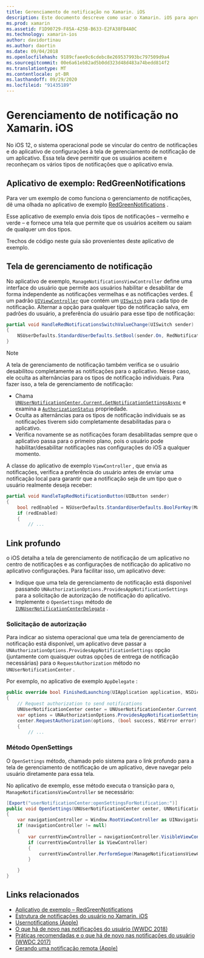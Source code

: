 ```yaml
---
title: Gerenciamento de notificação no Xamarin. iOS
description: Este documento descreve como usar o Xamarin. iOS para aproveitar os novos recursos de gerenciamento de notificação introduzidos no iOS 12.
ms.prod: xamarin
ms.assetid: F1D90729-F85A-425B-B633-E2FA38FB4A0C
ms.technology: xamarin-ios
author: davidortinau
ms.author: daortin
ms.date: 09/04/2018
ms.openlocfilehash: 9189cfaee9c6cdebc8e269537993bc797509d9a4
ms.sourcegitcommit: 00e6a61eb82ad5b0dd323d48d483a74bedd814f2
ms.translationtype: MT
ms.contentlocale: pt-BR
ms.lasthandoff: 09/29/2020
ms.locfileid: "91435189"
---
```

# <a name="notification-management-in-xamarinios"></a>Gerenciamento de notificação no Xamarin. iOS

No iOS 12, o sistema operacional pode se vincular do centro de notificações e do aplicativo de configurações à tela de gerenciamento de notificação de um aplicativo. Essa tela deve permitir que os usuários aceitem e reconheçam os vários tipos de notificações que o aplicativo envia.

## <a name="sample-app-redgreennotifications"></a>Aplicativo de exemplo: RedGreenNotifications

Para ver um exemplo de como funciona o gerenciamento de notificações, dê uma olhada no aplicativo de exemplo [RedGreenNotifications](/samples/xamarin/ios-samples/ios12-redgreennotifications) .

Esse aplicativo de exemplo envia dois tipos de notificações – vermelho e verde – e fornece uma tela que permite que os usuários aceitem ou saiam de qualquer um dos tipos.

Trechos de código neste guia são provenientes deste aplicativo de exemplo.

## <a name="notification-management-screen"></a>Tela de gerenciamento de notificação

No aplicativo de exemplo, `ManageNotificationsViewController` define uma interface do usuário que permite aos usuários habilitar e desabilitar de forma independente as notificações vermelhas e as notificações verdes. É um padrão [`UIViewController`](xref:UIKit.UIViewController)
que contém um [`UISwitch`](xref:UIKit.UISwitch) para cada tipo de notificação. Alternar a opção para qualquer tipo de notificação salva, em padrões do usuário, a preferência do usuário para esse tipo de notificação:

```csharp
partial void HandleRedNotificationsSwitchValueChange(UISwitch sender)
{
    NSUserDefaults.StandardUserDefaults.SetBool(sender.On, RedNotificationsEnabledKey);
}
```

> [!NOTE]
> A tela de gerenciamento de notificação também verifica se o usuário desabilitou completamente as notificações para o aplicativo. Nesse caso, ele oculta as alternâncias para os tipos de notificação individuais. Para fazer isso, a tela de gerenciamento de notificação:
>
> - Chama [`UNUserNotificationCenter.Current.GetNotificationSettingsAsync`](xref:UserNotifications.UNUserNotificationCenter.GetNotificationSettingsAsync) e examina a [`AuthorizationStatus`](xref:UserNotifications.UNNotificationSettings.AuthorizationStatus) propriedade.
> - Oculta as alternâncias para os tipos de notificação individuais se as notificações tiverem sido completamente desabilitadas para o aplicativo.
> - Verifica novamente se as notificações foram desabilitadas sempre que o aplicativo passa para o primeiro plano, pois o usuário pode habilitar/desabilitar notificações nas configurações do iOS a qualquer momento.

A classe do aplicativo de exemplo `ViewController` , que envia as notificações, verifica a preferência do usuário antes de enviar uma notificação local para garantir que a notificação seja de um tipo que o usuário realmente deseja receber:

```csharp
partial void HandleTapRedNotificationButton(UIButton sender)
{
    bool redEnabled = NSUserDefaults.StandardUserDefaults.BoolForKey(ManageNotificationsViewController.RedNotificationsEnabledKey);
    if (redEnabled)
    {
        // ...
```

## <a name="deep-link"></a>Link profundo

o iOS detalha a tela de gerenciamento de notificação de um aplicativo no centro de notificações e as configurações de notificação do aplicativo no aplicativo configurações. Para facilitar isso, um aplicativo deve:

- Indique que uma tela de gerenciamento de notificação está disponível passando `UNAuthorizationOptions.ProvidesAppNotificationSettings` para a solicitação de autorização de notificação do aplicativo.
- Implemente o `OpenSettings` método de [`IUNUserNotificationCenterDelegate`](xref:UserNotifications.IUNUserNotificationCenterDelegate) .

### <a name="authorization-request"></a>Solicitação de autorização

Para indicar ao sistema operacional que uma tela de gerenciamento de notificação está disponível, um aplicativo deve passar a `UNAuthorizationOptions.ProvidesAppNotificationSettings` opção (juntamente com quaisquer outras opções de entrega de notificação necessárias) para o `RequestAuthorization` método no `UNUserNotificationCenter` .

Por exemplo, no aplicativo de exemplo `AppDelegate` :

```csharp
public override bool FinishedLaunching(UIApplication application, NSDictionary launchOptions)
{
    // Request authorization to send notifications
    UNUserNotificationCenter center = UNUserNotificationCenter.Current;
    var options = UNAuthorizationOptions.ProvidesAppNotificationSettings | UNAuthorizationOptions.Alert | UNAuthorizationOptions.Sound | UNAuthorizationOptions.Provisional;
    center.RequestAuthorization(options, (bool success, NSError error) =>
    {
        // ...
```

### <a name="opensettings-method"></a>Método OpenSettings

O `OpenSettings` método, chamado pelo sistema para o link profundo para a tela de gerenciamento de notificação de um aplicativo, deve navegar pelo usuário diretamente para essa tela.

No aplicativo de exemplo, esse método executa o transição para o, `ManageNotificationsViewController` se necessário:

```csharp
[Export("userNotificationCenter:openSettingsForNotification:")]
public void OpenSettings(UNUserNotificationCenter center, UNNotification notification)
{
    var navigationController = Window.RootViewController as UINavigationController;
    if (navigationController != null)
    {
        var currentViewController = navigationController.VisibleViewController;
        if (currentViewController is ViewController)
        {
            currentViewController.PerformSegue(ManageNotificationsViewController.ShowManageNotificationsSegue, this);
        }

    }
}
```

## <a name="related-links"></a>Links relacionados

- [Aplicativo de exemplo – RedGreenNotifications](/samples/xamarin/ios-samples/ios12-redgreennotifications)
- [Estrutura de notificações do usuário no Xamarin. iOS](~/ios/platform/user-notifications/index.md)
- [Usernotifications (Apple)](https://developer.apple.com/documentation/usernotifications?language=objc)
- [O que há de novo nas notificações do usuário (WWDC 2018)](https://developer.apple.com/videos/play/wwdc2018/710/)
- [Práticas recomendadas e o que há de novo nas notificações do usuário (WWDC 2017)](https://developer.apple.com/videos/play/wwdc2017/708/)
- [Gerando uma notificação remota (Apple)](https://developer.apple.com/documentation/usernotifications/setting_up_a_remote_notification_server/generating_a_remote_notification)